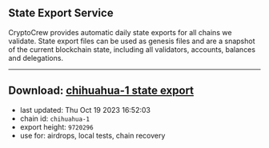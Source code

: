## State Export Service
CryptoCrew provides automatic daily state exports for all chains we validate. State export files can be used as genesis files and are a snapshot of the current blockchain state, including all validators, accounts, balances and delegations.

---
**Download: [chihuahua-1 state export](https://dl.ccvalidators.com/SERVICE/chihuahua/chihuahua-1_export_9720296.json)**
---

- last updated: Thu Oct 19 2023 16:52:03
- chain id: `chihuahua-1`
- export height: `9720296`
- use for: airdrops, local tests, chain recovery
